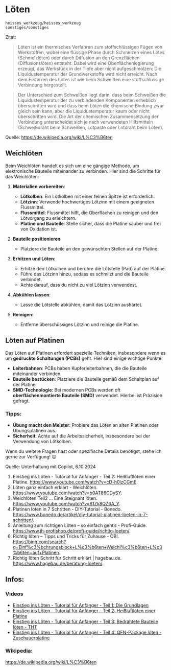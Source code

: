 # Löten


```{toctree}
heisses_werkzeug/heisses_werkzeug
sonstiges/sonstiges
```

Zitat: 

> Löten ist ein thermisches Verfahren zum stoffschlüssigen Fügen von Werkstoffen, wobei eine flüssige Phase durch Schmelzen eines Lotes (Schmelzlöten) oder durch Diffusion an den Grenzflächen (Diffusionslöten) entsteht. Dabei wird eine Oberflächenlegierung erzeugt, das Werkstück in der Tiefe aber nicht aufgeschmolzen: Die Liquidustemperatur der Grundwerkstoffe wird nicht erreicht. Nach dem Erstarren des Lotes ist wie beim Schweißen eine stoffschlüssige Verbindung hergestellt.

> Der Unterschied zum Schweißen liegt darin, dass beim Schweißen die Liquidustemperatur der zu verbindenden Komponenten erheblich überschritten wird und dass beim Löten die chemische Bindung zwar gleich sein kann, aber die Liquidustemperatur kaum oder nicht überschritten wird. Die Art der chemischen Zusammensetzung der Verbindung unterscheidet sich je nach verwendeten Hilfsmitteln (Schweißdraht beim Schweißen, Lotpaste oder Lotdraht beim Löten).

Quelle: <https://de.wikipedia.org/wiki/L%C3%B6ten>

## Weichlöten
Beim Weichlöten handelt es sich um eine gängige Methode, um elektronische Bauteile miteinander zu verbinden. Hier sind die Schritte für das Weichlöten:

1. **Materialien vorbereiten**:
   - **Lötkolben**: Ein Lötkolben mit einer feinen Spitze ist erforderlich.
   - **Lötzinn**: Verwende hochwertiges Lötzinn mit einem geeigneten Flussmittel.
   - **Flussmittel**: Flussmittel hilft, die Oberflächen zu reinigen und den Lötvorgang zu erleichtern.
   - **Platine und Bauteile**: Stelle sicher, dass die Platine sauber und frei von Oxidation ist.

2. **Bauteile positionieren**:
   - Platziere die Bauteile an den gewünschten Stellen auf der Platine.

3. **Erhitzen und Löten**:
   - Erhitze den Lötkolben und berühre die Lötstelle (Pad) auf der Platine.
   - Führe das Lötzinn hinzu, sodass es schmilzt und die Bauteile verbindet.
   - Achte darauf, dass du nicht zu viel Lötzinn verwendest.

4. **Abkühlen lassen**:
   - Lasse die Lötstelle abkühlen, damit das Lötzinn aushärtet.

5. **Reinigen**:
   - Entferne überschüssiges Lötzinn und reinige die Platine.

## Löten auf Platinen
Das Löten auf Platinen erfordert spezielle Techniken, insbesondere wenn es um **gedruckte Schaltungen (PCBs)** geht. Hier sind einige wichtige Punkte:

- **Leiterbahnen**: PCBs haben Kupferleiterbahnen, die die Bauteile miteinander verbinden.
- **Bauteile bestücken**: Platziere die Bauteile gemäß dem Schaltplan auf der Platine.
- **SMD-Technologie**: Bei modernen PCBs werden oft **oberflächenmontierte Bauteile (SMD)** verwendet. Hierbei ist Präzision gefragt.

### Tipps:
- **Übung macht den Meister**: Probiere das Löten an alten Platinen oder Übungsplatinen aus.
- **Sicherheit**: Achte auf die Arbeitssicherheit, insbesondere bei der Verwendung von Lötkolben.

Wenn du weitere Fragen hast oder spezifische Details benötigst, stehe ich gerne zur Verfügung! 😊

Quelle: Unterhaltung mit Copilot, 6.10.2024
1) Einstieg ins Löten - Tutorial für Anfänger - Teil 2: Heißluftlöten einer Platine. https://www.youtube.com/watch?v=cD-h0lzCGmE.
2) Löten ganz einfach erklärt - Weichlöten. https://www.youtube.com/watch?v=b0AT86CDySY.
3) Weichlöten Teil2 ... Eine Steignaht löten. https://www.youtube.com/watch?v=61Zk8QZ6A_Y.
4) Platinen löten in 7 Schritten - DIY-Tutorial - Bonedo. https://www.bonedo.de/artikel/diy-tutorial-platinen-loeten-in-7-schritten/.
5) Anleitung zum richtigen Löten – so einfach geht’s - Profi-Guide. https://www.jh-profishop.de/profi-guide/richtig-loeten/.
6) Richtig löten – Tipps und Tricks für Zuhause - OBI. https://bing.com/search?q=Einf%c3%bchrungsblock+L%c3%b6ten+Weichl%c3%b6ten+L%c3%b6ten+auf+Platinen.
7) Richtig löten Schritt für Schritt erklärt | hagebau.de. https://www.hagebau.de/beratung-loeten/.


## Infos: 
### Videos
* [Einstieg ins Löten - Tutorial für Anfänger - Teil 1: Die Grundlagen](https://www.youtube.com/watch?v=hETCKqBkwvY)
* [Einstieg ins Löten - Tutorial für Anfänger - Teil 2: Heißluftlöten einer Platine](https://www.youtube.com/watch?v=cD-h0lzCGmE)
* [Einstieg ins Löten - Tutorial für Anfänger - Teil 3: Bedrahtete Bauteile löten - THT](https://www.youtube.com/watch?v=QY-3QqVuVFc)
* [Einstieg ins Löten - Tutorial für Anfänger - Teil 4: QFN-Package löten - Zuschauerplatine](https://www.youtube.com/watch?v=t8hEjXaegiY)
### Wikipedia:
<https://de.wikipedia.org/wiki/L%C3%B6ten>





